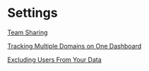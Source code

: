 # Settings

[Team Sharing](Settings/Team-Sharing.md)

[Tracking Multiple Domains on One Dashboard](Settings/Tracking-Multiple-Domains-on-One-Dashboard.md)

[Excluding Users From Your Data](Settings/Excluding-Users-From-Your-Data.md)